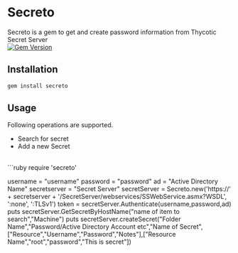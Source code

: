 # Secreto

Secreto is a gem to get and create password information from Thycotic Secret Server <br>
[![Gem Version](https://badge.fury.io/rb/secreto.svg)](https://rubygems.org/gems/secreto)

## Installation

```ruby
gem install secreto
```

## Usage

Following operations are supported.
* Search for secret
* Add a new Secret
<br>
```ruby
require 'secreto'

username = "username"
password = "password"
ad = "Active Directory Name" 
secretserver = "Secret Server"
secretServer = Secreto.new('https://' + secretserver + '/SecretServer/webservices/SSWebService.asmx?WSDL', ':none', ':TLSv1')
token = secretServer.Authenticate(username,password,ad)
puts secretServer.GetSecretByHostName("name of item to search","Machine")
puts secretServer.createSecret("Folder Name","Password/Active Directory Account etc","Name of Secret",["Resource","Username","Password","Notes"],["Resource Name","root","password","This is secret"])
```
